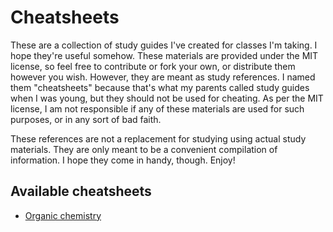 # Cheatsheets

These are a collection of study guides I've created for classes I'm taking. I hope they're useful somehow. These materials are provided under the MIT license, so feel free to contribute or fork your own, or distribute them however you wish.
However, they are meant as study references. I named them "cheatsheets" because that's what my parents called study guides when I was young, but they should not be used for cheating.
As per the MIT license, I am not responsible if any of these materials are used for such purposes, or in any sort of bad faith.

These references are not a replacement for studying using actual study materials. They are only meant to be a convenient compilation of information. I hope they come in handy, though. Enjoy!

## Available cheatsheets

* [Organic chemistry](ochem.md)
